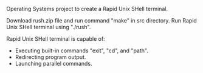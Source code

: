 Operating Systems project to create a Rapid Unix SHell terminal.

Download rush.zip file and run command "make" in src directory. Run Rapid Unix SHell terminal using "./rush".

Rapid Unix SHell terminal is capable of:
  - Executing built-in commands "exit", "cd", and "path".
  - Redirecting program output.
  - Launching parallel commands.

